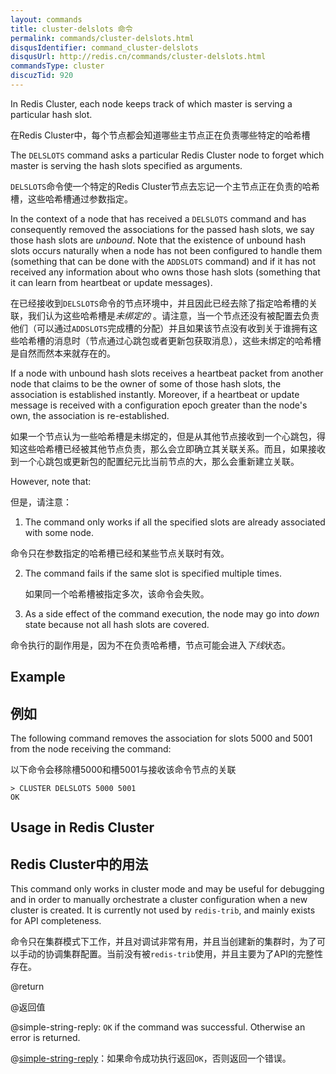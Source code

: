 ```yaml
---
layout: commands
title: cluster-delslots 命令
permalink: commands/cluster-delslots.html
disqusIdentifier: command_cluster-delslots
disqusUrl: http://redis.cn/commands/cluster-delslots.html
commandsType: cluster
discuzTid: 920
---
```


In Redis Cluster, each node keeps track of which master is serving
a particular hash slot.

在Redis Cluster中，每个节点都会知道哪些主节点正在负责哪些特定的哈希槽

The `DELSLOTS` command asks a particular Redis Cluster node to forget which master is serving the hash slots specified as arguments.

`DELSLOTS`命令使一个特定的Redis Cluster节点去忘记一个主节点正在负责的哈希槽，这些哈希槽通过参数指定。

In the context of a node that has received a `DELSLOTS` command and has consequently removed the associations for the passed hash slots, we say those hash slots are *unbound*. Note that the existence of unbound hash slots occurs naturally when a node has not been configured to handle them (something that can be done with the `ADDSLOTS` command) and if it has not received any information about who owns those hash slots (something that it can learn from heartbeat or update messages).

在已经接收到`DELSLOTS`命令的节点环境中，并且因此已经去除了指定哈希槽的关联，我们认为这些哈希槽是*未绑定的* 。请注意，当一个节点还没有被配置去负责他们（可以通过`ADDSLOTS`完成槽的分配）并且如果该节点没有收到关于谁拥有这些哈希槽的消息时（节点通过心跳包或者更新包获取消息），这些未绑定的哈希槽是自然而然本来就存在的。

If a node with unbound hash slots receives a heartbeat packet from another node that claims to be the owner of some of those hash slots, the association is established instantly. Moreover, if a heartbeat or update message is received with a configuration epoch greater than the node's own, the association is re-established.

如果一个节点认为一些哈希槽是未绑定的，但是从其他节点接收到一个心跳包，得知这些哈希槽已经被其他节点负责，那么会立即确立其关联关系。而且，如果接收到一个心跳包或更新包的配置纪元比当前节点的大，那么会重新建立关联。

However, note that:

但是，请注意：

1. The command only works if all the specified slots are already
  associated with some node.

  命令只在参数指定的哈希槽已经和某些节点关联时有效。

2. The command fails if the same slot is specified multiple times.

   如果同一个哈希槽被指定多次，该命令会失败。

3. As a side effect of the command execution, the node may go into
  *down* state because not all hash slots are covered.

  命令执行的副作用是，因为不在负责哈希槽，节点可能会进入*下线*状态。

## Example

## 例如

The following command removes the association for slots 5000 and
5001 from the node receiving the command:

以下命令会移除槽5000和槽5001与接收该命令节点的关联

    > CLUSTER DELSLOTS 5000 5001
    OK

## Usage in Redis Cluster

## Redis Cluster中的用法

This command only works in cluster mode and may be useful for debugging and in order to manually orchestrate a cluster configuration when a new cluster is created. It is currently not used by `redis-trib`, and mainly exists for API completeness.

命令只在集群模式下工作，并且对调试非常有用，并且当创建新的集群时，为了可以手动的协调集群配置。当前没有被`redis-trib`使用，并且主要为了API的完整性存在。

@return

@返回值

@simple-string-reply: `OK` if the command was successful. Otherwise
an error is returned.

@[simple-string-reply](http://www.redis.cn/topics/protocol.html#simple-string-reply)：如果命令成功执行返回`OK`，否则返回一个错误。
